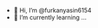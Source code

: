 - 👋 Hi, I’m @furkanyasin6154
- 🌱 I’m currently learning ...


<!---
furkanyasin6154/furkanyasin6154 is a ✨ special ✨ repository because its `README.md` (this file) appears on your GitHub profile.
You can click the Preview link to take a look at your changes.
--->
